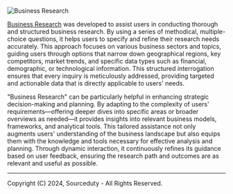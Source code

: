 ![Business Research](https://github.com/sourceduty/Business_Research/assets/123030236/09c2c517-181a-4a70-af88-a334bbc6ae25)

[Business Research](https://chat.openai.com/g/g-G2UxJHRgU-business-research) was developed to assist users in conducting thorough and structured business research. By using a series of methodical, multiple-choice questions, it helps users to specify and refine their research needs accurately. This approach focuses on various business sectors and topics, guiding users through options that narrow down geographical regions, key competitors, market trends, and specific data types such as financial, demographic, or technological information. This structured interrogation ensures that every inquiry is meticulously addressed, providing targeted and actionable data that is directly applicable to users' needs.

"Business Research" can be particularly helpful in enhancing strategic decision-making and planning. By adapting to the complexity of users' requirements—offering deeper dives into specific areas or broader overviews as needed—it provides insights into relevant business models, frameworks, and analytical tools. This tailored assistance not only augments users' understanding of the business landscape but also equips them with the knowledge and tools necessary for effective analysis and planning. Through dynamic interaction, it continuously refines its guidance based on user feedback, ensuring the research path and outcomes are as relevant and useful as possible.

***
Copyright (C) 2024, Sourceduty - All Rights Reserved.

